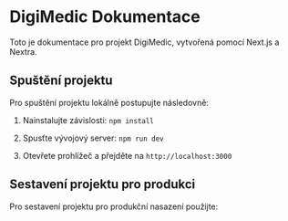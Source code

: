 # DigiMedic Dokumentace

Toto je dokumentace pro projekt DigiMedic, vytvořená pomocí Next.js a Nextra.

## Spuštění projektu

Pro spuštění projektu lokálně postupujte následovně:

1. Nainstalujte závislosti:   ```
   npm install   ```

2. Spusťte vývojový server:   ```
   npm run dev   ```

3. Otevřete prohlížeč a přejděte na `http://localhost:3000`

## Sestavení projektu pro produkci

Pro sestavení projektu pro produkční nasazení použijte:
